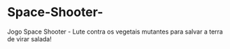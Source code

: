 # Space-Shooter-
Jogo Space Shooter - Lute contra os vegetais mutantes para salvar a terra de virar salada!
